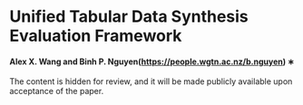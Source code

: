 # Unified Tabular Data Synthesis Evaluation Framework
#### Alex X. Wang and Binh P. Nguyen(https://people.wgtn.ac.nz/b.nguyen) ∗

The content is hidden for review, and it will be made publicly available upon acceptance of the paper.
